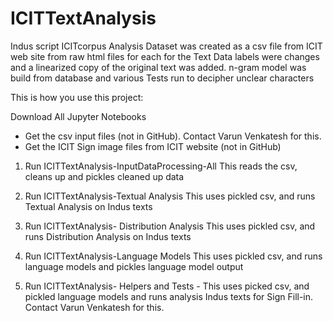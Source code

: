 # ICITTextAnalysis
Indus script ICITcorpus Analysis
Dataset was created as a csv file from ICIT web site from raw html files for each for the Text Data labels were changes and a linearized copy of the original text was added. n-gram model was build from database and various Tests run to decipher unclear characters
 
 This is how you use this project:
 
 Download All Jupyter Notebooks
 - Get the csv input files (not in GitHub). Contact Varun Venkatesh for this.
 - Get the ICIT Sign image files from ICIT website (not in GitHub)
 
 1) Run ICITTextAnalysis-InputDataProcessing-All
 This reads the csv, cleans up and pickles cleaned up data
 
 2) Run ICITTextAnalysis-Textual Analysis
  This uses pickled csv, and runs Textual Analysis on Indus texts
  
 3) Run ICITTextAnalysis- Distribution Analysis
 This uses pickled csv, and runs Distribution Analysis on Indus texts
 
 4) Run ICITTextAnalysis-Language Models
 This uses pickled csv, and runs language models and pickles language model output
 
 5) Run ICITTextAnalysis- Helpers and Tests -
 This uses picked csv,  and pickled language models and runs analysis Indus texts for Sign Fill-in. Contact Varun Venkatesh for this.
